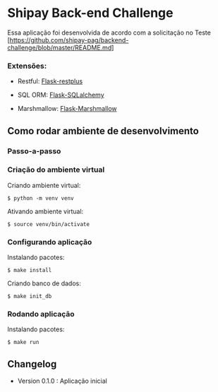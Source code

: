# Shipay Back-end Challenge
Essa aplicação foi desenvolvida de acordo com a solicitação no Teste [https://github.com/shipay-pag/backend-challenge/blob/master/README.md]

### Extensões:
- Restful: [Flask-restplus](http://flask-restplus.readthedocs.io/en/stable/)

- SQL ORM: [Flask-SQLalchemy](http://flask-sqlalchemy.pocoo.org/2.1/)

- Marshmallow: [Flask-Marshmallow](https://flask-marshmallow.readthedocs.io/en/latest/)

## Como rodar ambiente de desenvolvimento

### Passo-a-passo

### Criação do ambiente virtual

Criando ambiente virtual:

```
$ python -m venv venv
```

Ativando ambiente virtual:

```
$ source venv/bin/activate
```

### Configurando aplicação

Instalando pacotes:

```
$ make install
```

Criando banco de dados:

```
$ make init_db
```

### Rodando aplicação

Instalando pacotes:

```
$ make run
```

## Changelog

- Version 0.1.0 : Aplicação inicial
